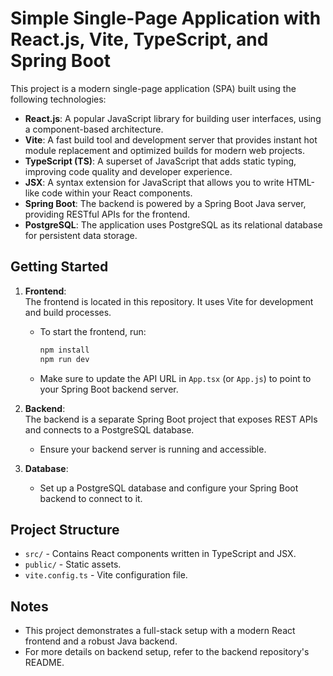 # Simple Single-Page Application with React.js, Vite, TypeScript, and Spring Boot

This project is a modern single-page application (SPA) built using the following technologies:

- **React.js**: A popular JavaScript library for building user interfaces, using a component-based architecture.
- **Vite**: A fast build tool and development server that provides instant hot module replacement and optimized builds for modern web projects.
- **TypeScript (TS)**: A superset of JavaScript that adds static typing, improving code quality and developer experience.
- **JSX**: A syntax extension for JavaScript that allows you to write HTML-like code within your React components.
- **Spring Boot**: The backend is powered by a Spring Boot Java server, providing RESTful APIs for the frontend.
- **PostgreSQL**: The application uses PostgreSQL as its relational database for persistent data storage.

## Getting Started

1. **Frontend**:  
    The frontend is located in this repository. It uses Vite for development and build processes.  
    - To start the frontend, run:  
      ```bash
      npm install
      npm run dev
      ```
    - Make sure to update the API URL in `App.tsx` (or `App.js`) to point to your Spring Boot backend server.

2. **Backend**:  
    The backend is a separate Spring Boot project that exposes REST APIs and connects to a PostgreSQL database.  
    - Ensure your backend server is running and accessible.

3. **Database**:  
    - Set up a PostgreSQL database and configure your Spring Boot backend to connect to it.

## Project Structure

- `src/` - Contains React components written in TypeScript and JSX.
- `public/` - Static assets.
- `vite.config.ts` - Vite configuration file.

## Notes

- This project demonstrates a full-stack setup with a modern React frontend and a robust Java backend.
- For more details on backend setup, refer to the backend repository's README.

